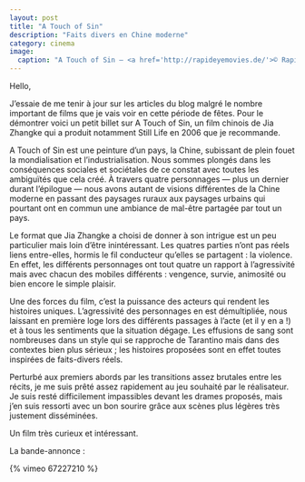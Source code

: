 ```yaml
---
layout: post
title: "A Touch of Sin"
description: "Faits divers en Chine moderne"
category: cinema
image:
  caption: "A Touch of Sin — <a href='http://rapideyemovies.de/'>© Rapid Eye Movies</a>"
---
```


Hello,

J’essaie de me tenir à jour sur les articles du blog malgré le nombre important
de films que je vais voir en cette période de fêtes. Pour le démontrer voici un
petit billet sur A Touch of Sin, un film chinois de Jia Zhangke qui a produit
notamment Still Life en 2006 que je recommande.

A Touch of Sin est une peinture d’un pays, la Chine, subissant de plein fouet la
mondialisation et l’industrialisation. Nous sommes plongés dans les conséquences
sociales et sociétales de ce constat avec toutes les ambiguïtés que cela créé. À
travers quatre personnages — plus un dernier durant l’épilogue — nous avons
autant de visions différentes de la Chine moderne en passant des paysages ruraux
aux paysages urbains qui pourtant ont en commun une ambiance de mal-être
partagée par tout un pays. 

Le format que Jia Zhangke a choisi de donner à son intrigue est un peu
particulier mais loin d’être inintéressant. Les quatres parties n’ont pas réels
liens entre-elles, hormis le fil conducteur qu’elles se partagent : la
violence. En effet, les différents personnages ont tout quatre un rapport à
l’agressivité mais avec chacun des mobiles différents : vengence, survie,
animosité ou bien encore le simple plaisir. 

Une des forces du film, c’est la puissance des acteurs qui rendent les histoires
uniques. L’agressivité des personnages en est démultipliée, nous laissant en
première loge lors des différents passages à l’acte (et il y en a !) et à tous
les sentiments que la situation dégage. Les effusions de sang sont nombreuses
dans un style qui se rapproche de Tarantino mais dans des contextes bien plus
sérieux ; les histoires proposées sont en effet toutes inspirées de faits-divers
réels.

Perturbé aux premiers abords par les transitions assez brutales entre les
récits, je me suis prêté assez rapidement au jeu souhaité par le réalisateur. Je
suis resté difficilement impassibles devant les drames proposés, mais j’en suis
ressorti avec un bon sourire grâce aux scènes plus légères très justement
disséminées. 

Un film très curieux et intéressant.

La bande-annonce :

{% vimeo 67227210 %}
